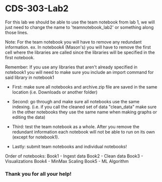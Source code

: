 # CDS-303-Lab2

For this lab we should be able to use the team notebook from lab 1, we will just need to change the name to 'teamnotebook_lab2' or something along those lines.

Note: For the team notebook you will have to remove any redundant information.
  ex. In notebook4 (Mason's) you will have to remove the first cell where the libraries are called since the libraries will be specified in the first notebook.
  
  Remember: If you use any libraries that aren't already specified in notebook1 you will need to make sure you include an import command for said library in notebook1
  
- First: make sure all notebooks and archive.zip file are saved in the same location (i.e. Downloads or another folder)

- Second: go through and make sure all notebooks use the same indexing. (i.e. if you call the cleaned set of data "clean_data" make sure in the other notebooks they use the same name when making graphs or editing the data)

- Third: test the team notebook as a whole. After you remove the redundant information each notebook will not be able to run on its own (except for notebook1).

- Lastly: submit team notebooks and individual notebooks! 


Order of notebooks:
Book1 - Ingest data
Book2 - Clean data
Book3 - Visualizations
Book4 - MinMax Scaling
Book5 - ML Algorithm

### Thank you for all your help!
